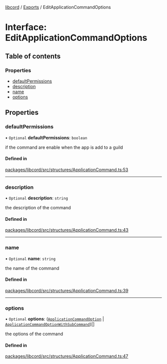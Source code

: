[libcord](../README.md) / [Exports](../modules.md) / EditApplicationCommandOptions

# Interface: EditApplicationCommandOptions

## Table of contents

### Properties

- [defaultPermissions](EditApplicationCommandOptions.md#defaultpermissions)
- [description](EditApplicationCommandOptions.md#description)
- [name](EditApplicationCommandOptions.md#name)
- [options](EditApplicationCommandOptions.md#options)

## Properties

### defaultPermissions

• `Optional` **defaultPermissions**: `boolean`

if the command are enable when the app is add to a guild

#### Defined in

[packages/libcord/src/structures/ApplicationCommand.ts:53](https://github.com/Libcord/libcord/blob/d0e0b8c/packages/libcord/src/structures/ApplicationCommand.ts#L53)

___

### description

• `Optional` **description**: `string`

the description of the command

#### Defined in

[packages/libcord/src/structures/ApplicationCommand.ts:43](https://github.com/Libcord/libcord/blob/d0e0b8c/packages/libcord/src/structures/ApplicationCommand.ts#L43)

___

### name

• `Optional` **name**: `string`

the name of the command

#### Defined in

[packages/libcord/src/structures/ApplicationCommand.ts:39](https://github.com/Libcord/libcord/blob/d0e0b8c/packages/libcord/src/structures/ApplicationCommand.ts#L39)

___

### options

• `Optional` **options**: ([`ApplicationCommandOption`](ApplicationCommandOption.md) \| [`ApplicationCommandOptionWithSubCommand`](ApplicationCommandOptionWithSubCommand.md))[]

the options of the command

#### Defined in

[packages/libcord/src/structures/ApplicationCommand.ts:47](https://github.com/Libcord/libcord/blob/d0e0b8c/packages/libcord/src/structures/ApplicationCommand.ts#L47)
